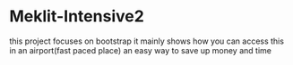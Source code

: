 # Meklit-Intensive2
this project focuses on bootstrap 
it mainly shows how you can access this in an airport(fast paced place)
an easy way to save up money and time
